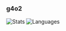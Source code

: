 ### g4o2

![Stats](https://github-readme-stats.vercel.app/api?username=maxhu787&show_icons=true&theme=dark)
![Languages](https://github-readme-stats.vercel.app/api/top-langs/?username=maxhu787&theme=dark)

